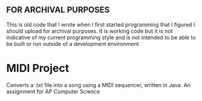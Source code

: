 ## FOR ARCHIVAL PURPOSES
This is old code that I wrote when I first started programming that I figured I should upload for archival purposes. It is working code but it is not indicative of my current programming style and is not intended to be able to be built or run outside of a development environment

# MIDI Project
Converts a .txt file into a song using a MIDI sequencer, written in Java. An assignment for AP Computer Science